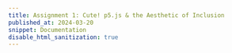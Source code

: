 ```yaml
---
title: Assignment 1: Cute! p5.js & the Aesthetic of Inclusion
published_at: 2024-03-20
snippet: Documentation
disable_html_sanitization: true
---
```


